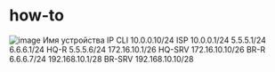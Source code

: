 # how-to
![image](https://github.com/markiriy/how-to/assets/124806098/6cfc89b0-e160-4b4d-a8d7-fafa0c26f956)
Имя устройства	IP
CLI	            10.0.0.10/24
ISP	            10.0.0.1/24
                5.5.5.1/24
                6.6.6.1/24
HQ-R	          5.5.5.6/24
                172.16.10.1/26
HQ-SRV	        172.16.10.10/26
BR-R	          6.6.6.7/24
                192.168.10.1/28
BR-SRV	        192.168.10.10/28
